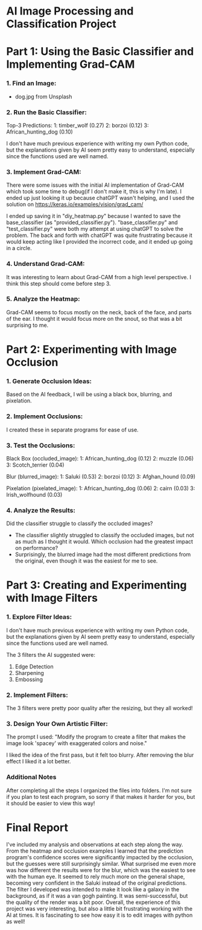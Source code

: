 # AI Image Processing and Classification Project

# Part 1: Using the Basic Classifier and Implementing Grad-CAM
### 1. Find an Image:
- dog.jpg from Unsplash
### 2. Run the Basic Classifier:
Top-3 Predictions:
1: timber_wolf (0.27)
2: borzoi (0.12)
3: African_hunting_dog (0.10)

I don't have much previous experience with writing my own Python code, but the explanations given by AI seem pretty easy to understand, especially since the functions used are well named.

### 3. Implement Grad-CAM:
There were some issues with the initial AI implementation of Grad-CAM which took some time to debug(if I don't make it, this is why I'm late). I ended up just looking it up because chatGPT wasn't helping, and I used the solution on https://keras.io/examples/vision/grad_cam/

I ended up saving it in "diy_heatmap.py" because I wanted to save the base_classifier (as "provided_classifier.py").
"base_classifier.py" and "test_classifier.py" were both my attempt at using chatGPT to solve the problem. The back and forth with chatGPT was quite frustrating because it would keep acting like I provided the incorrect code, and it ended up going in a circle.

### 4. Understand Grad-CAM:
It was interesting to learn about Grad-CAM from a high level perspective. I think this step should come before step 3.

### 5. Analyze the Heatmap:
Grad-CAM seems to focus mostly on the neck, back of the face, and parts of the ear. I thought it would focus more on the snout, so that was a bit surprising to me.

# Part 2: Experimenting with Image Occlusion
### 1. Generate Occlusion Ideas:
Based on the AI feedback, I will be using a black box, blurring, and pixelation.

### 2. Implement Occlusions:
I created these in separate programs for ease of use.

### 3. Test the Occlusions:
Black Box (occluded_image):
1: African_hunting_dog (0.12)
2: muzzle (0.06)
3: Scotch_terrier (0.04)

Blur (blurred_image):
1: Saluki (0.53)
2: borzoi (0.12)
3: Afghan_hound (0.09)

Pixelation (pixelated_image):
1: African_hunting_dog (0.06)
2: cairn (0.03)
3: Irish_wolfhound (0.03)

### 4. Analyze the Results:
Did the classifier struggle to classify the occluded images?
   - The classifier slightly struggled to classify the occluded images, but not as much as I thought it would.
Which occlusion had the greatest impact on performance?
   - Surprisingly, the blurred image had the most different predictions from the original, even though it was the easiest for me to see.

# Part 3: Creating and Experimenting with Image Filters
### 1. Explore Filter Ideas:
I don't have much previous experience with writing my own Python code, but the explanations given by AI seem pretty easy to understand, especially since the functions used are well named.

The 3 filters the AI suggested were:
1. Edge Detection
2. Sharpening
3. Embossing

### 2. Implement Filters:
The 3 filters were pretty poor quality after the resizing, but they all worked!

### 3. Design Your Own Artistic Filter:
The prompt I used:
"Modify the program to create a filter that makes the image look 'spacey' with exaggerated colors and noise."

I liked the idea of the first pass, but it felt too blurry. After removing the blur effect I liked it a lot better.
   
### Additional Notes
After completing all the steps I organized the files into folders. I'm not sure if you plan to test each program, so sorry if that makes it harder for you, but it should be easier to view this way!

# Final Report
I've included my analysis and observations at each step along the way. From the heatmap and occlusion examples I learned that the prediction program's confidence scores were significantly impacted by the occlusion, but the guesses were still surprisingly similar. What surprised me even more was how different the results were for the blur, which was the easiest to see with the human eye. It seemed to rely much more on the general shape, becoming very confident in the Saluki instead of the original predictions.
The filter I developed was intended to make it look like a galaxy in the background, as if it was a van gogh painting. It was semi-successful, but the quality of the render was a bit poor.
Overall, the experience of this project was very interesting, but also a little bit frustrating working with the AI at times. It is fascinating to see how easy it is to edit images with python as well!
